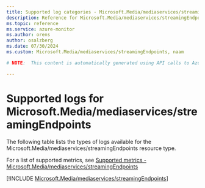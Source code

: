```yaml
---
title: Supported log categories - Microsoft.Media/mediaservices/streamingEndpoints
description: Reference for Microsoft.Media/mediaservices/streamingEndpoints in Azure Monitor Logs.
ms.topic: reference
ms.service: azure-monitor
ms.author: orens
author: osalzberg
ms.date: 07/30/2024
ms.custom: Microsoft.Media/mediaservices/streamingEndpoints, naam

# NOTE:  This content is automatically generated using API calls to Azure. Any edits made on these files will be overwritten in the next run of the script. 

---
```





# Supported logs for Microsoft.Media/mediaservices/streamingEndpoints  
The following table lists the types of logs available for the Microsoft.Media/mediaservices/streamingEndpoints resource type.
  
  
  
For a list of supported metrics, see [Supported metrics - Microsoft.Media/mediaservices/streamingEndpoints](../supported-metrics/microsoft-media-mediaservices-streamingendpoints-metrics.md)  
  

  
[!INCLUDE [Microsoft.Media/mediaservices/streamingEndpoints](./includes/microsoft-media-mediaservices-streamingendpoints-logs-include.md)]  
  

